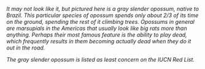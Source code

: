 *It may not look like it, but pictured here is a gray slender opossum, native to Brazil. This particular species of opossum spends only about 2/3 of its time on the ground, spending the rest of it climbing trees. Opossums in general are marsupials in the Americas that usually look like big rats more than anything. Perhaps their most famous feature is the ability to play dead, which frequently results in them becoming actually dead when they do it out in the road.*

*The gray slender opossum is listed as least concern on the IUCN Red List.*
